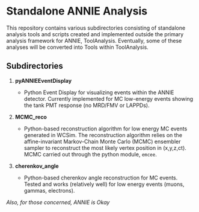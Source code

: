 # Standalone ANNIE Analysis

This repository contains various subdirectories consisting of standalone analysis tools and scripts created and implemented outside the primary analysis framework for ANNIE, ToolAnalysis. Eventually, some of these analyses will be converted into Tools within ToolAnalysis.

## Subdirectories

1. **pyANNIEEventDisplay**
     - Python Event Display for visualizing events within the ANNIE detector. Currently implemented for MC low-energy events showing the tank PMT response (no MRD/FMV or LAPPDs).

2. **MCMC_reco**
     - Python-based reconstruction algorithm for low energy MC events generated in WCSim. The reconstruction algorithm relies on the affine-invariant Markov-Chain Monte Carlo (MCMC) ensembler sampler to reconstruct the most likely vertex position in (x,y,z,ct). MCMC carried out through the python module, ```emcee```.
  
3. **cherenkov_angle**
     - Python-based cherenkov angle reconstruction for MC events. Tested and works (relatively well) for low energy events (muons, gammas, electrons). 

*Also, for those concerned, ANNIE is Okay*
